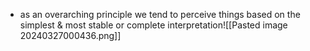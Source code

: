 - as an overarching principle we tend to perceive things based on the simplest & most stable or complete interpretation![[Pasted image 20240327000436.png]]